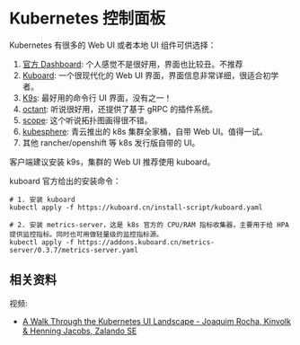 # Kubernetes 控制面板

Kubernetes 有很多的 Web UI 或者本地 UI 组件可供选择：

1. [官方 Dashboard](https://github.com/kubernetes/dashboard): 个人感觉不是很好用，界面也比较丑。不推荐
3. [Kuboard](https://github.com/eip-work/kuboard-press): 一个很现代化的 Web UI 界面，界面信息非常详细，很适合初学者。
2. [K9s](https://github.com/derailed/k9s): 最好用的命令行 UI 界面，没有之一！
4. [octant](https://github.com/vmware-tanzu/octant): 听说很好用，还提供了基于 gRPC 的插件系统。
5. [scope](https://github.com/weaveworks/scope): 这个听说拓扑图画得很不错。
6. [kubesphere](https://github.com/kubesphere/kubesphere): 青云推出的 k8s 集群全家桶，自带 Web UI。值得一试。
7. 其他 rancher/openshift 等 k8s 发行版自带的 UI。


客户端建议安装 k9s，集群的 Web UI 推荐使用 kuboard。

kuboard 官方给出的安装命令：

```shell
# 1. 安装 kuboard
kubectl apply -f https://kuboard.cn/install-script/kuboard.yaml

# 2. 安装 metrics-server，这是 k8s 官方的 CPU/RAM 指标收集器，主要用于给 HPA 提供监控指标。同时也可用做轻量级的监控指标源。
kubectl apply -f https://addons.kuboard.cn/metrics-server/0.3.7/metrics-server.yaml
```

## 相关资料

视频:

- [A Walk Through the Kubernetes UI Landscape - Joaquim Rocha, Kinvolk & Henning Jacobs, Zalando SE](https://www.youtube.com/watch?v=lsrB21rjSok&list=PLj6h78yzYM2Pn8RxfLh2qrXBDftr6Qjut&index=136)
